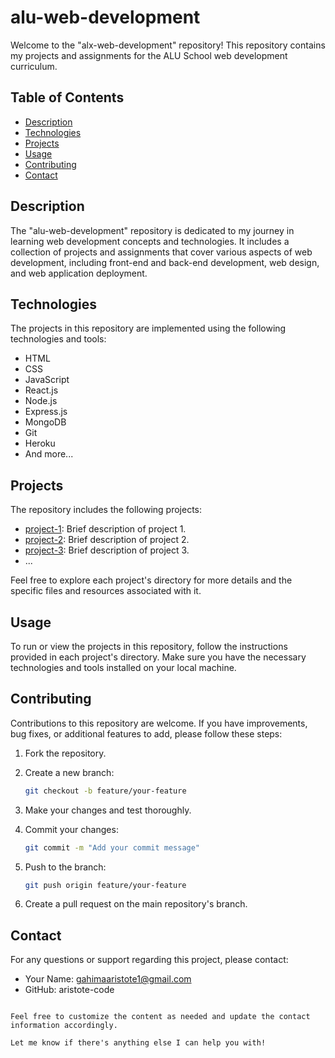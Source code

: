 # alu-web-development

Welcome to the "alx-web-development" repository! This repository contains my projects and assignments for the ALU School web development curriculum.

## Table of Contents

- [Description](#description)
- [Technologies](#technologies)
- [Projects](#projects)
- [Usage](#usage)
- [Contributing](#contributing)
- [Contact](#contact)

## Description

The "alu-web-development" repository is dedicated to my journey in learning web development concepts and technologies. It includes a collection of projects and assignments that cover various aspects of web development, including front-end and back-end development, web design, and web application deployment.

## Technologies

The projects in this repository are implemented using the following technologies and tools:

- HTML
- CSS
- JavaScript
- React.js
- Node.js
- Express.js
- MongoDB
- Git
- Heroku
- And more...

## Projects

The repository includes the following projects:

- [project-1](./project-1): Brief description of project 1.
- [project-2](./project-2): Brief description of project 2.
- [project-3](./project-3): Brief description of project 3.
- ...

Feel free to explore each project's directory for more details and the specific files and resources associated with it.

## Usage

To run or view the projects in this repository, follow the instructions provided in each project's directory. Make sure you have the necessary technologies and tools installed on your local machine.

## Contributing

Contributions to this repository are welcome. If you have improvements, bug fixes, or additional features to add, please follow these steps:

1. Fork the repository.

2. Create a new branch:
   ```bash
   git checkout -b feature/your-feature
   ```

3. Make your changes and test thoroughly.

4. Commit your changes:
   ```bash
   git commit -m "Add your commit message"
   ```

5. Push to the branch:
   ```bash
   git push origin feature/your-feature
   ```

6. Create a pull request on the main repository's branch.

## Contact

For any questions or support regarding this project, please contact:

- Your Name: gahimaaristote1@gmail.com
- GitHub: aristote-code
```

Feel free to customize the content as needed and update the contact information accordingly.

Let me know if there's anything else I can help you with!
